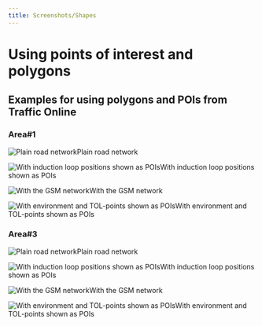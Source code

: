 ```yaml
---
title: Screenshots/Shapes
---
```


# Using points of interest and polygons

## Examples for using polygons and POIs from Traffic Online

### Area\#1

![](../images/Tol1.gif "Plain road network")Plain road network

![](../images/Tol1_with_il.gif "With induction loop positions shown as POIs")With induction loop positions shown as POIs

![](../images/Tol1_with_mobinet.gif "With the GSM network")With the GSM network

![](../images/Tol1_with_polys.gif "With environment and TOL-points shown as POIs")With environment and TOL-points shown as POIs

### Area\#3

![](../images/Tol3.gif "Plain road network")Plain road network

![](../images/Tol3_with_il.gif "With induction loop positions shown as POIs")With induction loop positions shown as POIs

![](../images/Tol3_with_mobinet.gif "With the GSM network")With the GSM network

![](../images/Tol3_with_polys.gif "With environment and TOL-points shown as POIs")With environment and TOL-points shown as POIs